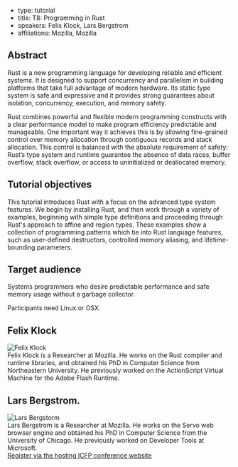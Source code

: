 - type: tutorial
- title: T8: Programming in Rust
- speakers: Felix Klock, Lars Bergstrom
- affiliations: Mozilla, Mozilla

## Abstract
Rust is a new programming language for developing reliable and
efficient systems. It is designed to support concurrency and
parallelism in building platforms that take full advantage of modern
hardware. Its static type system is safe and expressive and it
provides strong guarantees about isolation, concurrency, execution,
and memory safety.

Rust combines powerful and flexible modern programming constructs with
a clear performance model to make program efficiency predictable and
manageable. One important way it achieves this is by allowing
fine-grained control over memory allocation through contiguous records
and stack allocation. This control is balanced with the absolute
requirement of safety: Rust’s type system and runtime guarantee the
absence of data races, buffer overflow, stack overflow, or access to
uninitialized or deallocated memory.

## Tutorial objectives
This tutorial introduces Rust with a focus on the advanced type system
features. We begin by installing Rust, and then work through a variety
of examples, beginning with simple type definitions and proceeding
through Rust's approach to affine and region types.  These examples
show a collection of programming patterns which tie into Rust language
features, such as user-defined destructors, controlled memory
aliasing, and lifetime-bounding parameters.

## Target audience
Systems programmers who desire predictable performance and safe memory
usage without a garbage collector.

Participants need Linux or OSX.

## Felix Klock
<div class="row" media:type="text/omd">

<div class="medium-4 columns">
<img src="img/felix-klock.jpg" alt="Felix Klock"></img>
</div>

<div class="medium-8 columns" media:type="text/omd">
Felix Klock is a Researcher at Mozilla.  He works on the Rust compiler
and runtime libraries, and obtained his PhD in Computer Science from
Northeastern University.  He previously worked on the ActionScript
Virtual Machine for the Adobe Flash Runtime.
</div>

</div>

## Lars Bergstrom.
<div class="row" media:type="text/omd">

<div class="medium-4 columns">
<img src="img/lars-bergstrom.jpg" alt="Lars Bergstorm"></img>
</div>

<div class="medium-8 columns" media:type="text/omd">
Lars Bergstrom is a Researcher at Mozilla. He works
on the Servo web browser engine and obtained his PhD in Computer
Science from the University of Chicago. He previously worked on
Developer Tools at Microsoft.
</div>

</div>
<a style="width: 100%; margin-top: 2em;" href="https://regmaster4.com/2014conf/ICFP14/register.php" class="button radius">Register via the hosting ICFP conference website</a>
